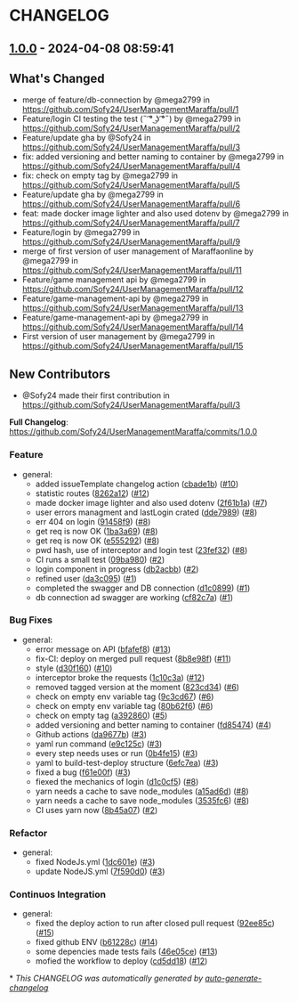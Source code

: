 # CHANGELOG

## [1.0.0](https://github.com/Sofy24/UserManagementMaraffa/releases/tag/1.0.0) - 2024-04-08 08:59:41

## What's Changed
* merge of feature/db-connection by @mega2799 in https://github.com/Sofy24/UserManagementMaraffa/pull/1
* Feature/login CI testing the test  (˵ ͡° ͜ʖ ͡°˵) by @mega2799 in https://github.com/Sofy24/UserManagementMaraffa/pull/2
* Feature/update gha by @Sofy24 in https://github.com/Sofy24/UserManagementMaraffa/pull/3
* fix: added versioning and better naming to container by @mega2799 in https://github.com/Sofy24/UserManagementMaraffa/pull/4
* fix: check on empty tag by @mega2799 in https://github.com/Sofy24/UserManagementMaraffa/pull/5
* Feature/update gha by @mega2799 in https://github.com/Sofy24/UserManagementMaraffa/pull/6
* feat: made docker image lighter and also used dotenv by @mega2799 in https://github.com/Sofy24/UserManagementMaraffa/pull/7
* Feature/login by @mega2799 in https://github.com/Sofy24/UserManagementMaraffa/pull/9
* merge of first version of user management of Maraffaonline by @mega2799 in https://github.com/Sofy24/UserManagementMaraffa/pull/11
* Feature/game management api by @mega2799 in https://github.com/Sofy24/UserManagementMaraffa/pull/12
* Feature/game-management-api by @mega2799 in https://github.com/Sofy24/UserManagementMaraffa/pull/13
* Feature/game-management-api by @mega2799 in https://github.com/Sofy24/UserManagementMaraffa/pull/14
* First version of user management by @mega2799 in https://github.com/Sofy24/UserManagementMaraffa/pull/15

## New Contributors
* @Sofy24 made their first contribution in https://github.com/Sofy24/UserManagementMaraffa/pull/3

**Full Changelog**: https://github.com/Sofy24/UserManagementMaraffa/commits/1.0.0

### Feature

- general:
  - added issueTemplate changelog action ([cbade1b](https://github.com/Sofy24/UserManagementMaraffa/commit/cbade1b7d06d7fe2ce984f442689b18e139a7658)) ([#10](https://github.com/Sofy24/UserManagementMaraffa/pull/10))
  - statistic routes ([8262a12](https://github.com/Sofy24/UserManagementMaraffa/commit/8262a12e9f8e11e966353ab1c838205de7cd7920)) ([#12](https://github.com/Sofy24/UserManagementMaraffa/pull/12))
  - made docker image lighter and also used dotenv ([2f61b1a](https://github.com/Sofy24/UserManagementMaraffa/commit/2f61b1a9169ccca7f13a4968917ffa2c901c61c7)) ([#7](https://github.com/Sofy24/UserManagementMaraffa/pull/7))
  - user errors managment and lastLogin crated ([dde7989](https://github.com/Sofy24/UserManagementMaraffa/commit/dde79890037c2ad1914984780d6dc841d27d6f41)) ([#8](https://github.com/Sofy24/UserManagementMaraffa/pull/8))
  - err 404 on login ([91458f9](https://github.com/Sofy24/UserManagementMaraffa/commit/91458f919f4d3da3158c4fb712e739d0cc10c3d7)) ([#8](https://github.com/Sofy24/UserManagementMaraffa/pull/8))
  - get req is now OK ([1ba3a69](https://github.com/Sofy24/UserManagementMaraffa/commit/1ba3a69112bfbd707623a4de9609d708cfaecbe5)) ([#8](https://github.com/Sofy24/UserManagementMaraffa/pull/8))
  - get req is now OK ([e555292](https://github.com/Sofy24/UserManagementMaraffa/commit/e555292d818b7d3b077afd27246a065c566a3869)) ([#8](https://github.com/Sofy24/UserManagementMaraffa/pull/8))
  - pwd hash, use of interceptor and login test ([23fef32](https://github.com/Sofy24/UserManagementMaraffa/commit/23fef323a9431575c3c9402e49ce3331527dcaa3)) ([#8](https://github.com/Sofy24/UserManagementMaraffa/pull/8))
  - CI runs a small test ([09ba980](https://github.com/Sofy24/UserManagementMaraffa/commit/09ba9800eea245cfe2e3f8411feb30b631b3f62f)) ([#2](https://github.com/Sofy24/UserManagementMaraffa/pull/2))
  - login component in progress ([db2acbb](https://github.com/Sofy24/UserManagementMaraffa/commit/db2acbbbea6217150787b4499cbe5c73cb61491c)) ([#2](https://github.com/Sofy24/UserManagementMaraffa/pull/2))
  - refined user ([da3c095](https://github.com/Sofy24/UserManagementMaraffa/commit/da3c095ecaa1f0580c1526d25f28bac3f798514a)) ([#1](https://github.com/Sofy24/UserManagementMaraffa/pull/1))
  - completed the swagger and DB connection ([d1c0899](https://github.com/Sofy24/UserManagementMaraffa/commit/d1c0899838f2632e0065a8a1eb2026b644536075)) ([#1](https://github.com/Sofy24/UserManagementMaraffa/pull/1))
  - db connection ad swagger are working ([cf82c7a](https://github.com/Sofy24/UserManagementMaraffa/commit/cf82c7aba797209ee74c20a3c6cf1dae4439826a)) ([#1](https://github.com/Sofy24/UserManagementMaraffa/pull/1))

### Bug Fixes

- general:
  - error message on API ([bfafef8](https://github.com/Sofy24/UserManagementMaraffa/commit/bfafef8dc46b8f0658a9c3e94b7324e72c8442fc)) ([#13](https://github.com/Sofy24/UserManagementMaraffa/pull/13))
  - fix-CI: deploy on merged pull request ([8b8e98f](https://github.com/Sofy24/UserManagementMaraffa/commit/8b8e98f5240bd34b64556e28dbd3755215d5ef64)) ([#11](https://github.com/Sofy24/UserManagementMaraffa/pull/11))
  - style ([d30f160](https://github.com/Sofy24/UserManagementMaraffa/commit/d30f160218d9526ab25e716bcb7d16b5cae0a25e)) ([#10](https://github.com/Sofy24/UserManagementMaraffa/pull/10))
  - interceptor broke the requests ([1c10c3a](https://github.com/Sofy24/UserManagementMaraffa/commit/1c10c3a953247dc80a8f75fc542ccacb1dc1611c)) ([#12](https://github.com/Sofy24/UserManagementMaraffa/pull/12))
  - removed tagged version at the moment ([823cd34](https://github.com/Sofy24/UserManagementMaraffa/commit/823cd3460329f7e70d93bab2e01400c32d5a2488)) ([#6](https://github.com/Sofy24/UserManagementMaraffa/pull/6))
  - check on empty env variable tag ([9c3cd67](https://github.com/Sofy24/UserManagementMaraffa/commit/9c3cd67ea1662b051f7d81a845402bb443640721)) ([#6](https://github.com/Sofy24/UserManagementMaraffa/pull/6))
  - check on empty env variable tag ([80b62f6](https://github.com/Sofy24/UserManagementMaraffa/commit/80b62f6b402a4305728407181a4757d30f2ed853)) ([#6](https://github.com/Sofy24/UserManagementMaraffa/pull/6))
  - check on empty tag ([a392860](https://github.com/Sofy24/UserManagementMaraffa/commit/a39286047e223aa61dae1f4019958ff2388fd5dd)) ([#5](https://github.com/Sofy24/UserManagementMaraffa/pull/5))
  - added versioning and better naming to container ([fd85474](https://github.com/Sofy24/UserManagementMaraffa/commit/fd85474c2114a3d5dca9f4e5ab42bb82bfa62b2e)) ([#4](https://github.com/Sofy24/UserManagementMaraffa/pull/4))
  - Github actions ([da9677b](https://github.com/Sofy24/UserManagementMaraffa/commit/da9677b29a937dfc81dd2e7a15c3ad9fac506959)) ([#3](https://github.com/Sofy24/UserManagementMaraffa/pull/3))
  - yaml run command ([e9c125c](https://github.com/Sofy24/UserManagementMaraffa/commit/e9c125ce19b7443bf8655a12bc9135dce79ffd4d)) ([#3](https://github.com/Sofy24/UserManagementMaraffa/pull/3))
  - every step needs uses or run ([0b4fe15](https://github.com/Sofy24/UserManagementMaraffa/commit/0b4fe15b8bb1fea5e69588946d74e1bffd7d141a)) ([#3](https://github.com/Sofy24/UserManagementMaraffa/pull/3))
  - yaml to build-test-deploy structure ([6efc7ea](https://github.com/Sofy24/UserManagementMaraffa/commit/6efc7eaf4b12f8bf81d2efcc134010fe2ac0c63b)) ([#3](https://github.com/Sofy24/UserManagementMaraffa/pull/3))
  - fixed a bug ([f61e00f](https://github.com/Sofy24/UserManagementMaraffa/commit/f61e00fc1f5b0201f7973fac50ff5c30263ebaf3)) ([#3](https://github.com/Sofy24/UserManagementMaraffa/pull/3))
  - fiexed the mechanics of login ([d1c0cf5](https://github.com/Sofy24/UserManagementMaraffa/commit/d1c0cf528afe4a15abea4ddc61054faca8dc9818)) ([#8](https://github.com/Sofy24/UserManagementMaraffa/pull/8))
  - yarn needs a cache to save node_modules ([a15ad6d](https://github.com/Sofy24/UserManagementMaraffa/commit/a15ad6da297f04e08a1bf3f70e6517bd45fb7681)) ([#8](https://github.com/Sofy24/UserManagementMaraffa/pull/8))
  - yarn needs a cache to save node_modules ([3535fc6](https://github.com/Sofy24/UserManagementMaraffa/commit/3535fc6a971f55e1a20ecbf05b85e3cba52bbd7a)) ([#8](https://github.com/Sofy24/UserManagementMaraffa/pull/8))
  - CI uses yarn now ([8b45a07](https://github.com/Sofy24/UserManagementMaraffa/commit/8b45a07c45fb994a197379393a173f2eb5ce1bc8)) ([#2](https://github.com/Sofy24/UserManagementMaraffa/pull/2))

### Refactor

- general:
  - fixed NodeJs.yml ([1dc601e](https://github.com/Sofy24/UserManagementMaraffa/commit/1dc601ef67ae83d4de10936003e435bd1b20d391)) ([#3](https://github.com/Sofy24/UserManagementMaraffa/pull/3))
  - update NodeJS.yml ([7f590d0](https://github.com/Sofy24/UserManagementMaraffa/commit/7f590d0b112eba988480e691346fabb74f70d33a)) ([#3](https://github.com/Sofy24/UserManagementMaraffa/pull/3))

###  Continuos Integration

- general:
  - fixed the deploy action to run after closed pull request ([92ee85c](https://github.com/Sofy24/UserManagementMaraffa/commit/92ee85c984a917206631ab62f0bc58307b4894c1)) ([#15](https://github.com/Sofy24/UserManagementMaraffa/pull/15))
  - fixed github ENV ([b61228c](https://github.com/Sofy24/UserManagementMaraffa/commit/b61228ced061ea7e56dbf4a40e8113ae14192b0c)) ([#14](https://github.com/Sofy24/UserManagementMaraffa/pull/14))
  -  some depencies made tests fails ([46e05ce](https://github.com/Sofy24/UserManagementMaraffa/commit/46e05ce4c13a7859c94bd53426d30e00b91cb7f7)) ([#13](https://github.com/Sofy24/UserManagementMaraffa/pull/13))
  - mofied the workflow to deploy ([cd5dd18](https://github.com/Sofy24/UserManagementMaraffa/commit/cd5dd18f27f4cd3e1cb8ed59dccd13af7890a2e6)) ([#12](https://github.com/Sofy24/UserManagementMaraffa/pull/12))

\* *This CHANGELOG was automatically generated by [auto-generate-changelog](https://github.com/BobAnkh/auto-generate-changelog)*
